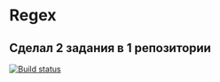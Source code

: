 # Regex

## Сделал 2 задания в 1 репозитории

[![Build status](https://ci.appveyor.com/api/projects/status/eeog2icw41ijki21?svg=true)](https://ci.appveyor.com/project/BuAleksandr/regex)





